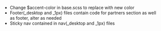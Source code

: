 - Change $accent-color in base.scss to replace with new color 
- Footer(_desktop and _1px) files contain code for partners section as well as footer, alter as needed
- Sticky nav contained in nav(_desktop and _1px) files
